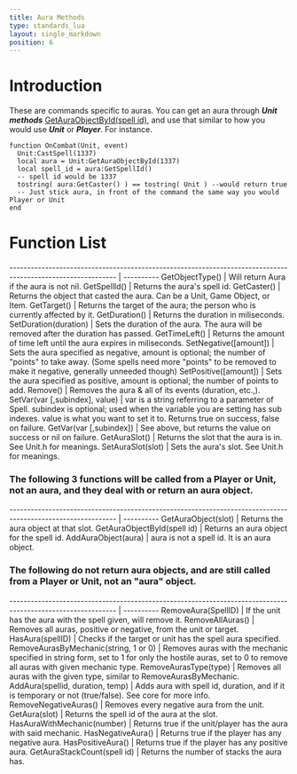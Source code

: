 ```yaml
---
title: Aura Methods
type: standards_lua
layout: single_markdown
position: 6
---
```


# Introduction

These are commands specific to auras. You can get an aura through ***Unit methods*** [GetAuraObjectById(spell id)](/Wiki/docs/standards_sctipts/methods_lua/Unit_Methods/Lua_GetAuraObjectById), and use that similar to how you would use ***Unit*** or ***Player***. For instance.

```
function OnCombat(Unit, event)
  Unit:CastSpell(1337)
  local aura = Unit:GetAuraObjectById(1337)
  local spell_id = aura:GetSpellId()
  -- spell id would be 1337
  tostring( aura:GetCaster() ) == tostring( Unit ) --would return true
  -- Just stick aura, in front of the command the same way you would Player or Unit
end
```

# Function List

------------------------------------------------------------------------------------------------------------ | ---------- 
GetObjectType()                                                                                              | Will return Aura if the aura is not nil. 
GetSpellId()                                                                                                 | Returns the aura's spell id.
GetCaster()                                                                                                  | Returns the object that casted the aura. Can be a Unit, Game Object, or Item. 
GetTarget()                                                                                                  | Returns the target of the aura; the person who is currently affected by it. 
GetDuration()                                                                                                | Returns the duration in miliseconds.
SetDuration(duration)                                                                                        | Sets the duration of the aura. The aura will be removed after the duration has passed. 
GetTimeLeft()                                                                                                | Returns the amount of time left until the aura expires in miliseconds.
SetNegative([amount])                                                                                        | Sets the aura specified as negative, amount is optional; the number of "points" to take away. (Some spells need more "points" to be removed to make it negative, generally unneeded though)
SetPositive([amount])                                                                                        | Sets the aura specified as positive, amount is optional; the number of points to add. 
Remove()                                                                                                     | Removes the aura & all of its events (duration, etc.,).
SetVar(var [,subindex], value)                                                                               | var is a string referring to a parameter of Spell. subindex is optional; used when the variable you are setting has sub indexes. value is what you want to set it to. Returns true on success, false on failure.
GetVar(var [,subindex])                                                                                      | See above, but returns the value on success or nil on failure.
GetAuraSlot()                                                                                                | Returns the slot that the aura is in. See Unit.h for meanings. 
SetAuraSlot(slot)                                                                                            | Sets the aura's slot. See Unit.h for meanings. 


### The following 3 functions will be called from a Player or Unit, not an aura, and they deal with or return an aura object.

------------------------------------------------------------------------------------------------------------ | ---------- 
GetAuraObject(slot)                                                                                          | Returns the aura object at that slot.
GetAuraObjectById(spell id)                                                                                  | Returns an aura object for the spell id.
AddAuraObject(aura)                                                                                          | aura is not a spell id. It is an aura object.


### The following do not return aura objects, and are still called from a Player or Unit, not an "aura" object. 

------------------------------------------------------------------------------------------------------------ | ---------- 
RemoveAura(SpellID)                                                                                          | If the unit has the aura with the spell given, will remove it.
RemoveAllAuras()                                                                                             | Removes all auras, positive or negative, from the unit or target.
HasAura(spellID)                                                                                             | Checks if the target or unit has the spell aura specified.
RemoveAurasByMechanic(string, 1 or 0)                                                                        | Removes auras with the mechanic specified in string form, set to 1 for only the hostile auras, set to 0 to remove all auras with given mechanic type.
RemoveAurasType(type)                                                                                        | Removes all auras with the given type, similar to RemoveAurasByMechanic.
AddAura(spellid, duration, temp)                                                                             | Adds aura with spell id, duration, and if it is temporary or not (true/false). See core for more info.
RemoveNegativeAuras()                                                                                        | Removes every negative aura from the unit.
GetAura(slot)                                                                                                | Returns the spell id of the aura at the slot. 
HasAuraWithMechanic(number)                                                                                  | Returns true if the unit/player has the aura with said mechanic. 
HasNegativeAura()                                                                                            | Returns true if the player has any negative aura. 
HasPositiveAura()                                                                                            | Returns true if the player has any positive aura. 
GetAuraStackCount(spell id)                                                                                  | Returns the number of stacks the aura has. 
